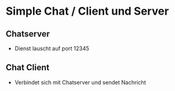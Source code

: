 # Simple Chat / Client und Server 

## Chatserver 
- Dienst lauscht auf port 12345

## Chat Client 
- Verbindet sich mit Chatserver und sendet Nachricht
 


